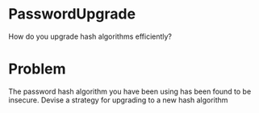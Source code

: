 # PasswordUpgrade
How do you upgrade hash algorithms efficiently?


# Problem

The password hash algorithm you have been using has been found to be insecure. Devise a strategy for upgrading to a new hash algorithm

